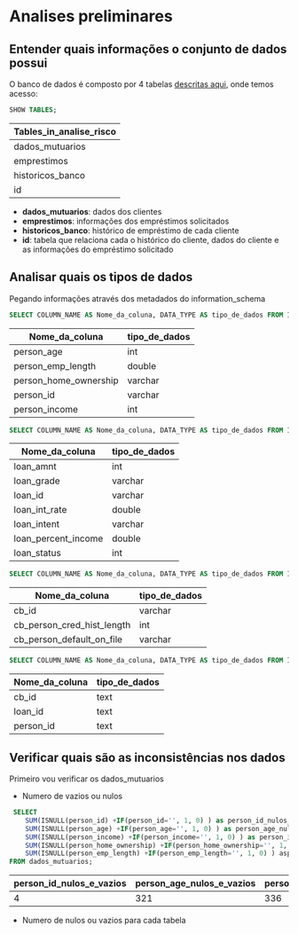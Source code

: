 # Analises preliminares

## Entender quais informações o conjunto de dados possui
O banco de dados é composto por 4 tabelas [descritas aqui](https://github.com/Mirlaa/Challenge-Data-Science-1ed/blob/main/Dados/README.md), onde temos acesso:

```sql 
SHOW TABLES;
```

| Tables_in_analise_risco |
|-------------------------|
| dados_mutuarios         |
| emprestimos             |
| historicos_banco        |
| id                      |


* **dados_mutuarios**: dados dos clientes
* **emprestimos**: informações dos empréstimos solicitados
* **historicos_banco**: histórico de empréstimo de cada cliente
* **id**: tabela que relaciona cada o histórico do cliente, dados do cliente e as informações do empréstimo solicitado

## Analisar quais os tipos de dados
Pegando informações através dos metadados do information_schema

```sql 
SELECT COLUMN_NAME AS Nome_da_coluna, DATA_TYPE AS tipo_de_dados FROM INFORMATION_SCHEMA.COLUMNS WHERE TABLE_SCHEMA = 'analise_risco' AND TABLE_NAME = 'dados_mutuarios';
```

| Nome_da_coluna             | tipo_de_dados |
|----------------------------|---------------|
| person_age                 | int           |
| person_emp_length          | double        |
| person_home_ownership      | varchar       |
| person_id                  | varchar       |
| person_income              | int           |

```sql
SELECT COLUMN_NAME AS Nome_da_coluna, DATA_TYPE AS tipo_de_dados FROM INFORMATION_SCHEMA.COLUMNS WHERE TABLE_SCHEMA = 'analise_risco' AND TABLE_NAME = 'emprestimos';
```

| Nome_da_coluna             | tipo_de_dados |
|----------------------------|---------------|
| loan_amnt                  | int           |
| loan_grade                 | varchar       |
| loan_id                    | varchar       |
| loan_int_rate              | double        |
| loan_intent                | varchar       |
| loan_percent_income        | double        |
| loan_status                | int           |

```sql
SELECT COLUMN_NAME AS Nome_da_coluna, DATA_TYPE AS tipo_de_dados FROM INFORMATION_SCHEMA.COLUMNS WHERE TABLE_SCHEMA = 'analise_risco' AND TABLE_NAME = 'historicos_banco';
```

| Nome_da_coluna             | tipo_de_dados |
|----------------------------|---------------|
| cb_id                      | varchar       |
| cb_person_cred_hist_length | int           |
| cb_person_default_on_file  | varchar       |

```sql
SELECT COLUMN_NAME AS Nome_da_coluna, DATA_TYPE AS tipo_de_dados FROM INFORMATION_SCHEMA.COLUMNS WHERE TABLE_SCHEMA = 'analise_risco' AND TABLE_NAME = 'id';
```

| Nome_da_coluna             | tipo_de_dados |
|----------------------------|---------------|
| cb_id                      | text          |
| loan_id                    | text          |
| person_id                  | text          |

## Verificar quais são as inconsistências nos dados

Primeiro vou verificar os dados_mutuarios 
* Numero de vazios ou nulos

```sql
 SELECT 
    SUM(ISNULL(person_id) +IF(person_id='', 1, 0) ) as person_id_nulos_e_vazios,
    SUM(ISNULL(person_age) +IF(person_age='', 1, 0) ) as person_age_nulos_e_vazios,
    SUM(ISNULL(person_income) +IF(person_income='', 1, 0) ) as person_income_nulos_e_vazios,
    SUM(ISNULL(person_home_ownership) +IF(person_home_ownership='', 1, 0) ) as  person_home_ownership_nulos_e_vazios,
    SUM(ISNULL(person_emp_length) +IF(person_emp_length='', 1, 0) ) asperson_emp_length_nulos_e_vazios
FROM dados_mutuarios;
```

| person_id_nulos_e_vazios | person_age_nulos_e_vazios | person_income_nulos_e_vazios |person_home_ownership_nulos_e_vazios | asperson_emp_length_nulos_e_vazios |
|---|---|---|---|---|
| 4 | 321 | 336 | 331 | 5571 |

* Numero de nulos ou vazios para cada tabela


